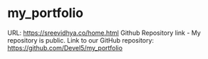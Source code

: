 # my_portfolio
URL: https://sreevidhya.co/home.html
Github Repository link - My repository is public. Link to our GitHub repository: https://github.com/Devel5/my_portfolio

